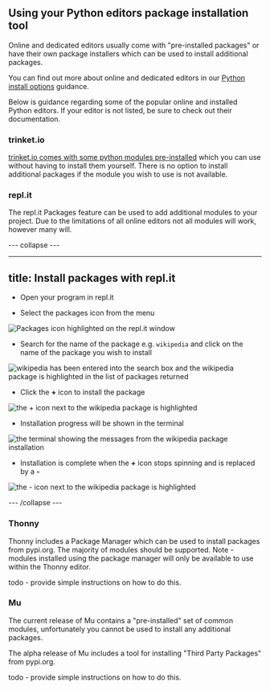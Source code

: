 ## Using your Python editors package installation tool

Online and dedicated editors usually come with "pre-installed packages" or have their own package installers which can be used to install additional packages.

You can find out more about online and dedicated editors in our [Python install options](https://projects.raspberrypi.org/en/projects/python-install-options) guidance.

Below is guidance regarding some of the popular online and installed Python editors. If your editor is not listed, be sure to check out their documentation.

### trinket.io

[trinket.io comes with some python modules pre-installed](https://trinket.io/docs/python) which you can use without having to install them yourself. There is no option to install additional packages if the module you wish to use is not available.

### repl.it

The repl.it Packages feature can be used to add additional modules to your project. Due to the limitations of all online editors not all modules will work, however many will.

--- collapse ---

---
title: Install packages with repl.it
---

+ Open your program in repl.it

+ Select the packages icon from the menu

![Packages icon highlighted on the repl.it window](images/replit_step1.png)

+ Search for the name of the package e.g. `wikipedia` and click on the name of the package you wish to install

![wikipedia has been entered into the search box and the wikipedia package is highlighted in the list of packages returned](images/replit_step2.png)

+ Click the **+** icon to install the package

![the + icon next to the wikipedia package is highlighted](images/replit_step3.png)

+ Installation progress will be shown in the terminal

![the terminal showing the messages from the wikipedia package installation](images/replit_step4.png)

+ Installation is complete when the **+** icon stops spinning and is replaced by a **-**

![the - icon next to the wikipedia package is highlighted](images/replit_step5.png)


--- /collapse ---

### Thonny

Thonny includes a Package Manager which can be used to install packages from pypi.org. The majority of modules should be supported. Note - modules installed using the package manager will only be available to use within the Thonny editor.

todo - provide simple instructions on how to do this.

### Mu

The current release of Mu contains a "pre-installed" set of common modules, unfortunately you cannot be used to install any additional packages. 

The alpha release of Mu includes a tool for installing "Third Party Packages" from pypi.org. 

todo - provide simple instructions on how to do this.
